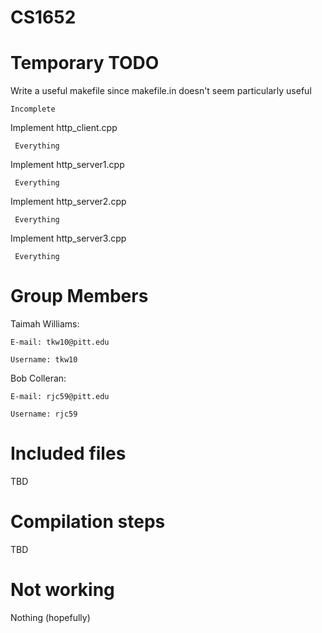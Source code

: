 # CS1652

# Temporary TODO

Write a useful makefile since makefile.in doesn't seem particularly useful

    Incomplete


Implement http_client.cpp

     Everything
     
Implement http_server1.cpp

     Everything
     
Implement http_server2.cpp

     Everything
     
Implement http_server3.cpp

     Everything
     

# Group Members
Taimah Williams:

    E-mail: tkw10@pitt.edu
    
    Username: tkw10
Bob Colleran:

    E-mail: rjc59@pitt.edu
    
    Username: rjc59
    
# Included files
TBD

# Compilation steps
TBD

# Not working
Nothing (hopefully)
